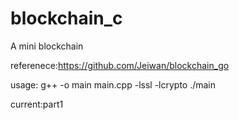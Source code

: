 # blockchain_c
A mini blockchain

referenece:https://github.com/Jeiwan/blockchain_go

usage:
g++ -o main main.cpp -lssl -lcrypto
./main

current:part1